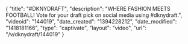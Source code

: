{
    "title": "#DKNYDRAFT",
    "description": "WHERE FASHION MEETS FOOTBALL! Vote for your draft pick on social media using #dknydraft.",
    "videoid": "144019",
    "date_created": "1394228212",
    "date_modified": "1418181166",
    "type": "captivate",
    "layout": "video",
    "url": "\/v\/dknydraft\/144019"
}